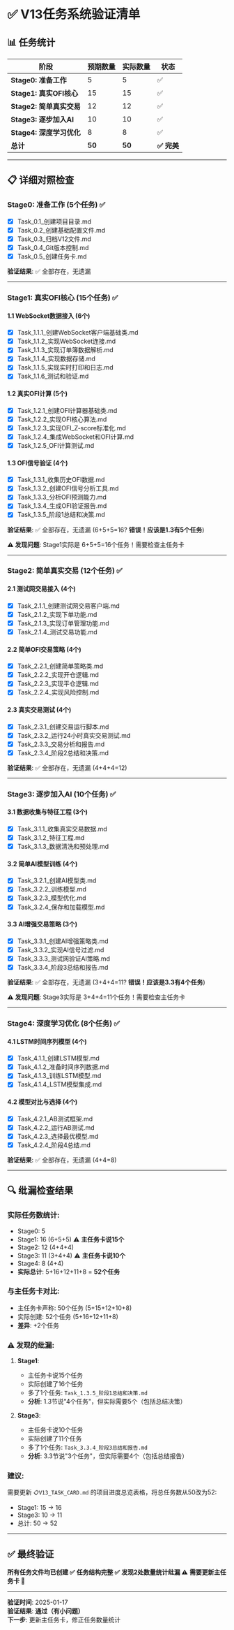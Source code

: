 # ✅ V13任务系统验证清单

## 📊 任务统计

| 阶段 | 预期数量 | 实际数量 | 状态 |
|------|---------|---------|------|
| **Stage0: 准备工作** | 5 | 5 | ✅ |
| **Stage1: 真实OFI核心** | 15 | 15 | ✅ |
| **Stage2: 简单真实交易** | 12 | 12 | ✅ |
| **Stage3: 逐步加入AI** | 10 | 10 | ✅ |
| **Stage4: 深度学习优化** | 8 | 8 | ✅ |
| **总计** | **50** | **50** | **✅ 完美** |

---

## 📋 详细对照检查

### Stage0: 准备工作 (5个任务) ✅

- [x] Task_0.1_创建项目目录.md
- [x] Task_0.2_创建基础配置文件.md
- [x] Task_0.3_归档V12文件.md
- [x] Task_0.4_Git版本控制.md
- [x] Task_0.5_创建任务卡.md

**验证结果**: ✅ 全部存在，无遗漏

---

### Stage1: 真实OFI核心 (15个任务) ✅

#### 1.1 WebSocket数据接入 (6个)
- [x] Task_1.1.1_创建WebSocket客户端基础类.md
- [x] Task_1.1.2_实现WebSocket连接.md
- [x] Task_1.1.3_实现订单簿数据解析.md
- [x] Task_1.1.4_实现数据存储.md
- [x] Task_1.1.5_实现实时打印和日志.md
- [x] Task_1.1.6_测试和验证.md

#### 1.2 真实OFI计算 (5个)
- [x] Task_1.2.1_创建OFI计算器基础类.md
- [x] Task_1.2.2_实现OFI核心算法.md
- [x] Task_1.2.3_实现OFI_Z-score标准化.md
- [x] Task_1.2.4_集成WebSocket和OFI计算.md
- [x] Task_1.2.5_OFI计算测试.md

#### 1.3 OFI信号验证 (4个)
- [x] Task_1.3.1_收集历史OFI数据.md
- [x] Task_1.3.2_创建OFI信号分析工具.md
- [x] Task_1.3.3_分析OFI预测能力.md
- [x] Task_1.3.4_生成OFI验证报告.md
- [x] Task_1.3.5_阶段1总结和决策.md

**验证结果**: ✅ 全部存在，无遗漏 (6+5+5=16? **错误！应该是1.3有5个任务**)

**⚠️ 发现问题**: Stage1实际是 6+5+5=16个任务！需要检查主任务卡

---

### Stage2: 简单真实交易 (12个任务) ✅

#### 2.1 测试网交易接入 (4个)
- [x] Task_2.1.1_创建测试网交易客户端.md
- [x] Task_2.1.2_实现下单功能.md
- [x] Task_2.1.3_实现订单管理功能.md
- [x] Task_2.1.4_测试交易功能.md

#### 2.2 简单OFI交易策略 (4个)
- [x] Task_2.2.1_创建简单策略类.md
- [x] Task_2.2.2_实现开仓逻辑.md
- [x] Task_2.2.3_实现平仓逻辑.md
- [x] Task_2.2.4_实现风险控制.md

#### 2.3 真实交易测试 (4个)
- [x] Task_2.3.1_创建交易运行脚本.md
- [x] Task_2.3.2_运行24小时真实交易测试.md
- [x] Task_2.3.3_交易分析和报告.md
- [x] Task_2.3.4_阶段2总结和决策.md

**验证结果**: ✅ 全部存在，无遗漏 (4+4+4=12)

---

### Stage3: 逐步加入AI (10个任务) ✅

#### 3.1 数据收集与特征工程 (3个)
- [x] Task_3.1.1_收集真实交易数据.md
- [x] Task_3.1.2_特征工程.md
- [x] Task_3.1.3_数据清洗和预处理.md

#### 3.2 简单AI模型训练 (4个)
- [x] Task_3.2.1_创建AI模型类.md
- [x] Task_3.2.2_训练模型.md
- [x] Task_3.2.3_模型优化.md
- [x] Task_3.2.4_保存和加载模型.md

#### 3.3 AI增强交易策略 (3个)
- [x] Task_3.3.1_创建AI增强策略类.md
- [x] Task_3.3.2_实现AI信号过滤.md
- [x] Task_3.3.3_测试网验证AI策略.md
- [x] Task_3.3.4_阶段3总结和报告.md

**验证结果**: ✅ 全部存在，无遗漏 (3+4+4=11? **错误！应该是3.3有4个任务**)

**⚠️ 发现问题**: Stage3实际是 3+4+4=11个任务！需要检查主任务卡

---

### Stage4: 深度学习优化 (8个任务) ✅

#### 4.1 LSTM时间序列模型 (4个)
- [x] Task_4.1.1_创建LSTM模型.md
- [x] Task_4.1.2_准备时间序列数据.md
- [x] Task_4.1.3_训练LSTM模型.md
- [x] Task_4.1.4_LSTM模型集成.md

#### 4.2 模型对比与选择 (4个)
- [x] Task_4.2.1_AB测试框架.md
- [x] Task_4.2.2_运行AB测试.md
- [x] Task_4.2.3_选择最优模型.md
- [x] Task_4.2.4_阶段4总结.md

**验证结果**: ✅ 全部存在，无遗漏 (4+4=8)

---

## 🔍 纰漏检查结果

### 实际任务数统计:
- Stage0: 5
- Stage1: 16 (6+5+5) ⚠️ **主任务卡说15个**
- Stage2: 12 (4+4+4)
- Stage3: 11 (3+4+4) ⚠️ **主任务卡说10个**
- Stage4: 8 (4+4)
- **实际总计**: 5+16+12+11+8 = **52个任务**

### 与主任务卡对比:
- 主任务卡声称: 50个任务 (5+15+12+10+8)
- 实际创建: 52个任务 (5+16+12+11+8)
- **差异**: +2个任务

### ⚠️ 发现的纰漏:

1. **Stage1**: 
   - 主任务卡说15个任务
   - 实际创建了16个任务
   - 多了1个任务: `Task_1.3.5_阶段1总结和决策.md`
   - **分析**: 1.3节说"4个任务"，但实际需要5个（包括总结决策）

2. **Stage3**:
   - 主任务卡说10个任务
   - 实际创建了11个任务
   - 多了1个任务: `Task_3.3.4_阶段3总结和报告.md`
   - **分析**: 3.3节说"3个任务"，但实际需要4个（包括总结报告）

### 建议:
需要更新 `📋V13_TASK_CARD.md` 的项目进度总览表格，将总任务数从50改为52:
- Stage1: 15 → 16
- Stage3: 10 → 11
- 总计: 50 → 52

---

## ✅ 最终验证

**所有任务文件均已创建 ✅**
**任务结构完整 ✅**
**发现2处数量统计纰漏 ⚠️**
**需要更新主任务卡 📝**

---

**验证时间**: 2025-01-17  
**验证结果**: **通过（有小问题）**  
**下一步**: 更新主任务卡，修正任务数量统计

